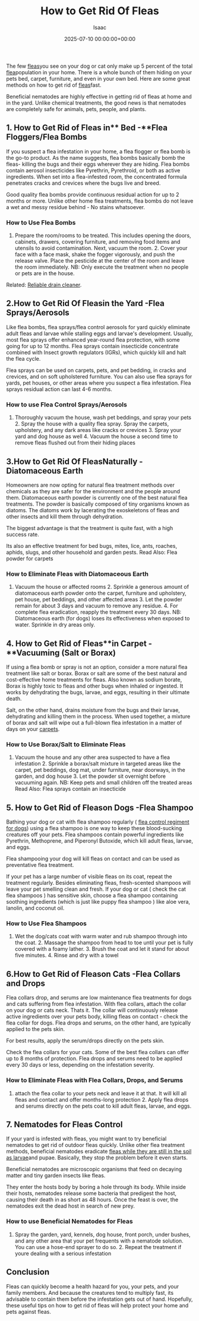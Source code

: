 ﻿---
title: How to Get Rid Of Fleas
description: The few fleas you see on your dog or cat only make up 5 percent of the total flea population in your home. There is a whole bunch of them hiding on your pets...
slug: /how-to-get-rid-of-fleas/
date: 2025-07-10 00:00:00+00:00
lastmod: 2025-07-10 00:00:00+03:00
author: Isaac
categories:

- Fleas

- Guide
tags:

- fleas

- rid

- flea
layout: post
---

The few [fleas](https://pets.webmd.com/spot-fleas)you see on your dog or cat only make up 5 percent of the total [flea](https://pestpolicy.com/getting-rid-of-fleas-in-the-carpet/)population in your home. There is a whole bunch of them hiding on your pets bed, carpet, furniture, and even in your own bed. Here are some great methods on how to get rid of [fleas](https://pestpolicy.com/how-to-get-rid-of-flea-eggs-on-cats/)fast.

Beneficial nematodes are highly effective in getting rid of fleas at home and in the yard. Unlike chemical treatments, the good news is that nematodes are completely safe for animals, pets, people, and plants.

##  1. How to Get Rid of Fleas in** Bed -**Flea Floggers/Flea Bombs

If you suspect a flea infestation in your home, a flea flogger or flea bomb is the go-to product. As the name suggests, flea bombs basically bomb the fleas- killing the bugs and their eggs wherever they are hiding. Flea bombs contain aerosol insecticides like Pyrethrin, Pyrethroid, or both as active ingredients. When set into a flea-infested room, the concentrated formula penetrates cracks and crevices where the bugs live and breed.

Good quality flea bombs provide continuous residual action for up to 2 months or more. Unlike other home flea treatments, flea bombs do not leave a wet and messy residue behind - No stains whatsoever.

###  **How to Use Flea Bombs**

1. Prepare the room/rooms to be treated. This includes opening the doors, cabinets, drawers, covering furniture, and removing food items and utensils to avoid contamination. Next, vacuum the room. 2. Cover your face with a face mask, shake the fogger vigorously, and push the release valve. Place the pesticide at the center of the room and leave the room immediately. NB: Only execute the treatment when no people or pets are in the house.

Related: [Reliable drain cleaner](https://pestpolicy.com/best-drain-cleaner//).

##  2.How to Get Rid Of Fleasin the Yard -Flea Sprays/Aerosols

Like flea bombs, flea sprays/flea control aerosols for yard quickly eliminate adult fleas and larvae while stalling eggs and larvae's development. Usually, most flea sprays offer enhanced year-round flea protection, with some going for up to 12 months. Flea sprays contain insecticide concentrate combined with Insect growth regulators (IGRs), which quickly kill and halt the flea cycle.

Flea sprays can be used on carpets, pets, and pet bedding, in cracks and crevices, and on soft upholstered furniture. You can also use flea sprays for yards, pet houses, or other areas where you suspect a flea infestation. Flea sprays residual action can last 4-6 months.

###  **How to use Flea Control Sprays/Aerosols**

1. Thoroughly vacuum the house, wash pet beddings, and spray your pets 2. Spray the house with a quality flea spray. Spray the carpets, upholstery, and any dark areas like cracks or crevices 3. Spray your yard and dog house as well 4. Vacuum the house a second time to remove fleas flushed out from their hiding places

##  3.How to Get Rid Of FleasNaturally -Diatomaceous Earth

Homeowners are now opting for natural flea treatment methods over chemicals as they are safer for the environment and the people around them. Diatomaceous earth powder is currently one of the best natural flea treatments. The powder is basically composed of tiny organisms known as diatoms. The diatoms work by lacerating the exoskeletons of fleas and other insects and kill them through dehydration.

The biggest advantage is that the treatment is quite fast, with a high success rate.

Its also an effective treatment for bed bugs, mites, lice, ants, roaches, aphids, slugs, and other household and garden pests. Read Also: Flea powder for carpets

###  **How to Eliminate Fleas with Diatomaceous Earth**

1. Vacuum the house or affected rooms 2. Sprinkle a generous amount of diatomaceous earth powder onto the carpet, furniture and upholstery, pet house, pet beddings, and other affected areas 3. Let the powder remain for about 3 days and vacuum to remove any residue. 4. For complete flea eradication, reapply the treatment every 30 days. NB: Diatomaceous earth (for dogs) loses its effectiveness when exposed to water. Sprinkle in dry areas only.

##  4. How to Get Rid of Fleas**in Carpet -**Vacuuming (Salt or Borax)

If using a flea bomb or spray is not an option, consider a more natural flea treatment like salt or borax. Borax or salt are some of the best natural and cost-effective home treatments for fleas. Also known as sodium borate, Borax is highly toxic to fleas and other bugs when inhaled or ingested. It works by dehydrating the bugs, larvae, and eggs, resulting in their ultimate death.

Salt, on the other hand, drains moisture from the bugs and their larvae, dehydrating and killing them in the process. When used together, a mixture of borax and salt will wipe out a full-blown flea infestation in a matter of days on your [carpets](https://www.wikihow.com/Get-Rid-of-Fleas-in-Carpets).

###  **How to Use Borax/Salt to Eliminate Fleas**

1. Vacuum the house and any other area suspected to have a flea infestation 2. Sprinkle a borax/salt mixture in targeted areas like the carpet, pet beddings, dog mat, under furniture, near doorways, in the garden, and dog house 3. Let the powder sit overnight before vacuuming again. NB: Keep pets and small children off the treated areas Read Also: Flea sprays contain an insecticide

##  5. How to Get Rid of Fleason Dogs -Flea Shampoo

Bathing your dog or cat with flea shampoo regularly ( [flea control regiment for dogs](https://www.petmd.com/dog/parasites/evr_dg_10_ways_to_stop_fleas_from_biting_your_dog)) using a flea shampoo is one way to keep these blood-sucking creatures off your pets. Flea shampoos contain powerful ingredients like Pyrethrin, Methoprene, and Piperonyl Butoxide, which kill adult fleas, larvae, and eggs.

Flea shampooing your dog will kill fleas on contact and can be used as preventative flea treatment.

If your pet has a large number of visible fleas on its coat, repeat the treatment regularly. Besides eliminating fleas, fresh-scented shampoos will leave your pet smelling clean and fresh. If your dog or cat ( check the cat flea shampoos ) has sensitive skin, choose a flea shampoo containing soothing ingredients (which is just like puppy flea shampoo ) like aloe vera, lanolin, and coconut oil.

###  **How to Use Flea Shampoos**

1. Wet the dog/cats coat with warm water and rub shampoo through into the coat. 2. Massage the shampoo from head to toe until your pet is fully covered with a foamy lather. 3. Brush the coat and let it stand for about five minutes. 4. Rinse and dry with a towel

##  6.How to Get Rid of Fleason Cats -Flea Collars and Drops

Flea collars drop, and serums are low maintenance flea treatments for dogs and cats suffering from flea infestation. With flea collars, attach the collar on your dog or cats neck. Thats it. The collar will continuously release active ingredients over your pets body, killing fleas on contact - check the flea collar for dogs. Flea drops and serums, on the other hand, are typically applied to the pets skin.

For best results, apply the serum/drops directly on the pets skin.

Check the flea collars for your cats. Some of the best flea collars can offer up to 8 months of protection. Flea drops and serums need to be applied every 30 days or less, depending on the infestation severity.

###  **How to Eliminate Fleas with Flea Collars, Drops, and Serums**

1. attach the flea collar to your pets neck and leave it at that. It will kill all fleas and contact and offer months-long protection 2. Apply flea drops and serums directly on the pets coat to kill adult fleas, larvae, and eggs.

##  7. Nematodes for Fleas Control

If your yard is infested with fleas, you might want to try beneficial nematodes to get rid of outdoor fleas quickly. Unlike other flea treatment methods, beneficial nematodes eradicate [fleas while they are still in the soil as larvae](https://pestpolicy.com/what-do-flea-larvae-look-like/)and pupae. Basically, they stop the problem before it even starts.

Beneficial nematodes are microscopic organisms that feed on decaying matter and tiny garden insects like fleas.

They enter the hosts body by boring a hole through its body. While inside their hosts, nematodes release some bacteria that predigest the host, causing their death in as short as 48 hours. Once the feast is over, the nematodes exit the dead host in search of new prey.

###  **How to use Beneficial Nematodes for Fleas**

1. Spray the garden, yard, kennels, dog house, front porch, under bushes, and any other area that your pet frequents with a nematode solution. You can use a hose-end sprayer to do so. 2. Repeat the treatment if youre dealing with a serious infestation

##  Conclusion

Fleas can quickly become a health hazard for you, your pets, and your family members. And because the creatures tend to multiply fast, its advisable to contain them before the infestation gets out of hand. Hopefully, these useful tips on how to get rid of fleas will help protect your home and pets against fleas.
